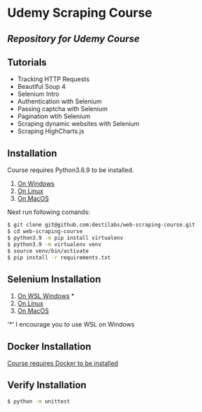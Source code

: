 # Udemy Scraping Course
## _Repository for Udemy Course_

## Tutorials

- Tracking HTTP Requests
- Beautiful Soup 4
- Selenium Intro
- Authentication with Selenium
- Passing captcha with Selenium
- Pagination wtih Selenium
- Scraping dynamic websites with Selenium
- Scraping HighCharts.js

## Installation

Course requires Python3.6.9 to be installed.
1. [On Windows](https://www.tutorialspoint.com/how-to-install-python-in-windows)
2. [On Linux](https://opensource.com/article/20/4/install-python-linux)
3. [On MacOS](https://docs.python-guide.org/starting/install3/osx/)

Next run following comands: 

```sh
$ git clone git@github.com:destilabs/web-scraping-course.git
$ cd web-scraping-course
$ python3.9 -m pip install virtualenv
$ python3.9 -m virtualenv venv
$ source venv/bin/activate
$ pip install -r requirements.txt
```

## Selenium Installation

1. [On WSL Windows](https://www.gregbrisebois.com/posts/chromedriver-in-wsl2/) *
2. [On Linux](https://www.geeksforgeeks.org/how-to-install-selenium-tools-on-linux/)
3. [On MacOS](https://www.geeksforgeeks.org/how-to-install-selenium-on-macos/)

'*' I encourage you to use WSL on Windows 

## Docker Installation

[Course requires Docker to be installed](https://docs.docker.com/engine/install/) 

## Verify Installation
```sh
$ python -m unittest
```
